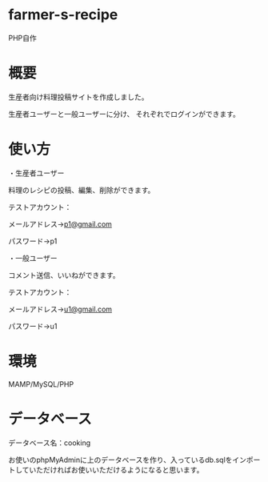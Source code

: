 # farmer-s-recipe
PHP自作
# 概要
生産者向け料理投稿サイトを作成しました。

生産者ユーザーと一般ユーザーに分け、 それぞれでログインができます。
# 使い方
・生産者ユーザー

料理のレシピの投稿、編集、削除ができます。

テストアカウント：

メールアドレス→p1@gmail.com

パスワード→p1

・一般ユーザー

コメント送信、いいねができます。

テストアカウント：

メールアドレス→u1@gmail.com

パスワード→u1
# 環境
MAMP/MySQL/PHP
# データベース
データベース名：cooking

お使いのphpMyAdminに上のデータベースを作り、入っているdb.sqlをインポートしていただければお使いいただけるようになると思います。
